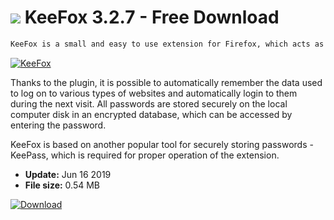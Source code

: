 # ![](https://cdn.softexe.net/static/icon/f/keefox-8687.png) KeeFox 3.2.7 - Free Download

```sh
KeeFox is a small and easy to use extension for Firefox, which acts as a password manager.
```
[![KeeFox](https://gallery.dpcdn.pl/imgc/Tools/77664/g_-_420x350_1.5_-_x20170917214747_0.png)](https://softexe.net/win/internet/browser-add-ons/keefox:hfhg.html)

Thanks to the plugin, it is possible to automatically remember the data used to log on to various types of websites and automatically login to them during the next visit. All passwords are stored securely on the local computer disk in an encrypted database, which can be accessed by entering the password.
 
 KeeFox is based on another popular tool for securely storing passwords - KeePass, which is required for proper operation of the extension.


- **Update:** Jun 16 2019
- **File size:** 0.54 MB

[![Download](https://cdn.softexe.net/static/img/download.png)](https://softexe.net/win/internet/browser-add-ons/keefox:hfhg.html)

